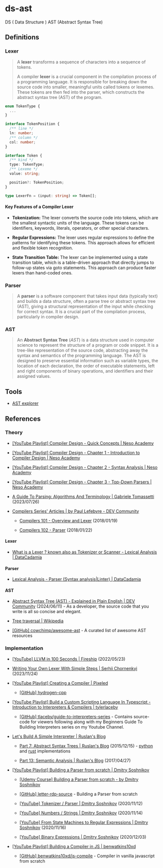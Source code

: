 # ds-ast

DS ( Data Structure ) AST (Abstract Syntax Tree)

## Definitions

### Lexer

> A **lexer** transforms a sequence of characters into a sequence of tokens.
>
> A compiler **lexer** is a crucial component in the compilation process of a programming language. It is responsible for breaking down the source code into smaller, meaningful units called tokens or lexemes. These tokens are then fed into the parser, which constructs the abstract syntax tree (AST) of the program.

```ts
enum TokenType {
  ...
}

interface TokenPosition {
  /** line */
  ln: number;
  /** column */
  col: number;
}

interface Token {
  /** kind */
  type: TokenType;
  /** Lexeme */
  value: string;

  position?: TokenPosition;
}

type LexerFn = (input: string) => Token[];
```

#### Key Features of a Compiler Lexer

- **Tokenization:** The lexer converts the source code into tokens, which are the smallest syntactic units of the language. These tokens can be identifiers, keywords, literals, operators, or other special characters.

- **Regular Expressions:** The lexer uses regular expressions to define the patterns for identifying these tokens. This approach allows for efficient and flexible token recognition.

- **State Transition Table:** The lexer can be implemented using a state transition table, which is a table-driven approach that directly jumps to follow-up states via goto statements. This approach can produce faster lexers than hand-coded ones.

### Parser

> A **parser** is a software component that takes input data (typically text) and builds a data structure, often a parse tree or abstract syntax tree (AST), giving a structural representation of the input while checking for correct syntax. It is a crucial part of the compilation process, particularly in compiler design.

### AST

> An **Abstract Syntax Tree** (_AST_) is a data structure used in computer science to represent the structure of a program or code snippet. It is a tree-like representation of the source code, abstracting away the syntax and semantics of the programming language. The AST is designed to preserve essential information such as variable types, the location of each declaration, the order of executable statements, left and right components of binary operations, and identifiers and their assigned values.

## Tools

- [AST explorer](https://astexplorer.net/)

## References

### Theory

- [[YouTube Playlist] Compiler Design - Quick Concepts | Neso Academy](https://www.youtube.com/playlist?list=PLBlnK6fEyqRgfOB2fidzM9n11SQIA76_e)

- [[YouTube Playlist] Compiler Design - Chapter 1 - Introduction to Compiler Design | Neso Academy](https://www.youtube.com/playlist?list=PLBlnK6fEyqRgo_ukpWHcHzHptrnCSGteB)

- [[YouTube Playlist] Compiler Design - Chapter 2 - Syntax Analysis | Neso Academy](https://www.youtube.com/playlist?list=PLBlnK6fEyqRhMjOLYfqGdyB7Gt_k5cD6t)

- [[YouTube Playlist] Compiler Design - Chapter 3 - Top-Down Parsers | Neso Academy](https://www.youtube.com/playlist?list=PLBlnK6fEyqRgPLTKYaRhcMt8pVKl4crr6)

- [A Guide To Parsing: Algorithms And Terminology | Gabriele Tomassetti](https://tomassetti.me/guide-parsing-algorithms-terminology/) (2023/07/26)

- [Compilers Series' Articles | by Paul Lefebvre - DEV Community](https://dev.to/lefebvre/series/21363)

  - [Compilers 101 - Overview and Lexer](https://dev.to/lefebvre/compilers-101---overview-and-lexer-3i0m) (2018/01/19)

  - [Compilers 102 - Parser](https://dev.to/lefebvre/compilers-102---parser-2gni) (2018/01/22)

#### Lexer

- [What is a Lexer ? known also as Tokenizer or Scanner - Lexical Analysis | DataCadamia](https://datacadamia.com/code/compiler/lexer)

#### Parser

- [Lexical Analysis - Parser (Syntax analysis|Linter) | DataCadamia](https://datacadamia.com/code/compiler/parser)

#### AST

- [Abstract Syntax Tree (AST) - Explained in Plain English | DEV Community](https://dev.to/balapriya/abstract-syntax-tree-ast-explained-in-plain-english-1h38) (2024/06/11) - As a developer, the source code that you write is all so concise and elegant.

- [Tree traversal | Wikipedia](https://en.wikipedia.org/wiki/Tree_traversal)

- [[GitHub] cowchimp/awesome-ast](https://github.com/cowchimp/awesome-ast) - A curated list of awesome AST resources

### Implementation

- [[YouTube] LLVM in 100 Seconds | Fireship](https://www.youtube.com/watch?v=BT2Cv-Tjq7Q) (2022/05/23)

- [Writing Your Own Lexer With Simple Steps | Serhii Chornenkyi](https://serhii.io/posts/writing-your-own-lexer-with-simple-steps) (2023/11/24)

- [[YouTube Playlist] Creating a Compiler | Pixeled](https://www.youtube.com/playlist?list=PLUDlas_Zy_qC7c5tCgTMYq2idyyT241qs)

  - [[GitHub] hydrogen-cpp](https://github.com/orosmatthew/hydrogen-cpp)

- [[YouTube Playlist] Build a Custom Scripting Language In Typescript - Introduction to Interpreters & Compilers | tylerlaceby](https://www.youtube.com/playlist?list=PL_2VhOvlMk4UHGqYCLWc6GO8FaPl8fQTh)

  - [[GitHub] tlaceby/guide-to-interpreters-series](https://github.com/tlaceby/guide-to-interpreters-series) - Contains source-code for viewers following along with my Beginners Guide To Building Interpreters series on my Youtube Channel.

- [Let's Build A Simple Interpreter | Ruslan's Blog](https://ruslanspivak.com/lsbasi-part1/)

  - [Part 7: Abstract Syntax Trees | Ruslan's Blog](https://ruslanspivak.com/lsbasi-part7/) (2015/12/15) - [python](https://github.com/rspivak/lsbasi/blob/master/part7/python/spi.py) and [rust](https://github.com/rspivak/lsbasi/blob/master/part7/rust/spi/src/main.rs) implementations

  - [Part 13: Semantic Analysis | Ruslan's Blog](https://ruslanspivak.com/lsbasi-part13/) (2017/04/27)

- [[YouTube Playlist] Building a Parser from scratch | Dmitry Soshnikov](https://www.youtube.com/playlist?list=PLGNbPb3dQJ_5FTPfFIg28UxuMpu7k0eT4)

  - [[Udemy Course] Building a Parser from scratch - by Dmitry Soshnikov](https://www.udemy.com/course/parser-from-scratch/)

  - [[GitHub] letter-rdp-source](https://github.com/DmitrySoshnikov/letter-rdp-source) - Building a Parser from scratch

  - [[YouTube] Tokenizer / Parser | Dmitry Soshnikov](https://www.youtube.com/watch?v=4m7ubrdbWQU) (2020/11/12)

  - [[YouTube] Numbers / Strings | Dmitry Soshnikov](https://www.youtube.com/watch?v=0ZDPvdp2uFk) (2020/11/14)

  - [[YouTube] From State Machines to Regular Expressions | Dmitry Soshnikov](https://www.youtube.com/watch?v=nexKgX2d7wU) (2020/11/16)

  - [[YouTube] Binary Expressions | Dmitry Soshnikov](https://www.youtube.com/watch?v=nexKgX2d7wU) (2020/12/03)

- [[YouTube Playlist] Building a Compiler in JS | benwatkins10xd](https://www.youtube.com/playlist?list=PLKddWTBxzVCLRCltbWZxCyKm3IqkjEsBw)

  - [[GitHub] benwatkins10xd/js-compile](https://github.com/benwatkins10xd/js-compile) - Compiler in vanilla javascript from scratch
